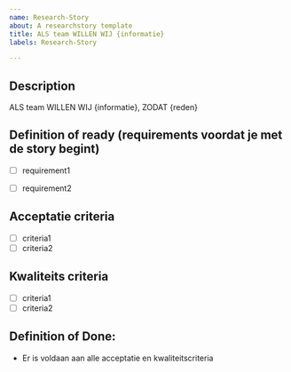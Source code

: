 ```yaml
---
name: Research-Story
about: A researchstory template
title: ALS team WILLEN WIJ {informatie}
labels: Research-Story

---
```

## Description
ALS team WILLEN WIJ {informatie}, ZODAT {reden}

## Definition of ready (requirements voordat je met de story begint)
- [ ] requirement1
- [ ] requirement2


## Acceptatie criteria
- [ ] criteria1
- [ ] criteria2

## Kwaliteits criteria
- [ ] criteria1
- [ ] criteria2

## Definition of Done:
- Er is voldaan aan alle acceptatie en kwaliteitscriteria